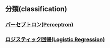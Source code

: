 ## 分類(classification)
### [パーセプトロン(Perceptron)](./perceptron)
### [ロジスティック回帰(Logistic Regression)](./logisticRegression)
